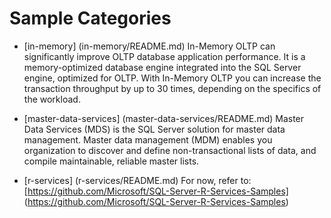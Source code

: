 # Sample Categories

- [in-memory] (in-memory/README.md)
In-Memory OLTP can significantly improve OLTP database application performance. It is a memory-optimized database engine integrated into the SQL Server engine, optimized for OLTP. With In-Memory OLTP you can increase the transaction throughput by up to 30 times, depending on the specifics of the workload.

- [master-data-services] (master-data-services/README.md)
Master Data Services (MDS) is the SQL Server solution for master data management. Master data management (MDM) enables you organization to discover and define non-transactional lists of data, and compile maintainable, reliable master lists.

- [r-services] (r-services/README.md)
For now, refer to:
[https://github.com/Microsoft/SQL-Server-R-Services-Samples] (https://github.com/Microsoft/SQL-Server-R-Services-Samples)
